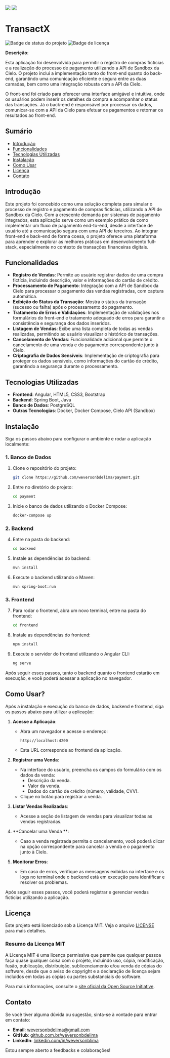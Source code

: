 <p float="left">
  <img src="assets/images/payment_01.png"  />
  <img src="assets/images/payment_02.png"  />
</p>


# **TransactX**

![Badge de status do projeto](https://img.shields.io/badge/status-em%20desenvolvimento-yellow) ![Badge de licença](https://img.shields.io/badge/license-MIT-blue)

**Descrição**: 

Esta aplicação foi desenvolvida para permitir o registro de compras fictícias e a realização do processo de pagamento utilizando a API de Sandbox da Cielo. O projeto inclui a implementação tanto do front-end quanto do back-end, garantindo uma comunicação eficiente e segura entre as duas camadas, bem como uma integração robusta com a API da Cielo.

O front-end foi criado para oferecer uma interface amigável e intuitiva, onde os usuários podem inserir os detalhes da compra e acompanhar o status das transações. Já o back-end é responsável por processar os dados, comunicar-se com a API da Cielo para efetuar os pagamentos e retornar os resultados ao front-end.

## **Sumário**

- [Introdução](#introdução)
- [Funcionalidades](#funcionalidades)
- [Tecnologias Utilizadas](#tecnologias-utilizadas)
- [Instalação](#instalação)
- [Como Usar](#como-usar)
- [Licença](#licença)
- [Contato](#contato)

## **Introdução**

Este projeto foi concebido como uma solução completa para simular o processo de registro e pagamento de compras fictícias, utilizando a API de Sandbox da Cielo. Com a crescente demanda por sistemas de pagamento integrados, esta aplicação serve como um exemplo prático de como implementar um fluxo de pagamento end-to-end, desde a interface de usuário até a comunicação segura com uma API de terceiros. Ao integrar front-end e back-end de forma coesa, o projeto oferece uma plataforma para aprender e explorar as melhores práticas em desenvolvimento full-stack, especialmente no contexto de transações financeiras digitais.

## **Funcionalidades**

- **Registro de Vendas**: Permite ao usuário registrar dados de uma compra fictícia, incluindo descrição, valor e informações do cartão de crédito.
- **Processamento de Pagamento**: Integração com a API de Sandbox da Cielo para processar o pagamento das vendas registradas, com captura automática.
- **Exibição do Status da Transação**: Mostra o status da transação (sucesso ou falha) após o processamento do pagamento.
- **Tratamento de Erros e Validações**: Implementação de validações nos formulários do front-end e tratamento adequado de erros para garantir a consistência e segurança dos dados inseridos.
- **Listagem de Vendas**: Exibe uma lista completa de todas as vendas realizadas, permitindo ao usuário visualizar o histórico de transações.
- **Cancelamento de Vendas**: Funcionalidade adicional que permite o cancelamento de uma venda e do pagamento correspondente junto à Cielo.
- **Criptografia de Dados Sensíveis**: Implementação de criptografia para proteger os dados sensíveis, como informações do cartão de crédito, garantindo a segurança durante o processamento.

## **Tecnologias Utilizadas**

- **Frontend**: Angular, HTML5, CSS3, Bootstrap
- **Backend**: Spring Boot, Java
- **Banco de Dados**: PostgreSQL
- **Outras Tecnologias**: Docker, Docker Compose, Cielo API (Sandbox)

## **Instalação**

Siga os passos abaixo para configurar o ambiente e rodar a aplicação localmente:

### 1. Banco de Dados

1. Clone o repositório do projeto:
    ```bash
    git clone https://github.com/weversonbdelima/payment.git
    ```

2. Entre no diretório do projeto:
    ```bash
    cd payment
    ```

3. Inicie o banco de dados utilizando o Docker Compose:
    ```bash
    docker-compose up
    ```

### 2. Backend

4. Entre na pasta do backend:
    ```bash
    cd backend
    ```

5. Instale as dependências do backend:
    ```bash
    mvn install
    ```

6. Execute o backend utilizando o Maven:
    ```bash
    mvn spring-boot:run
    ```

### 3. Frontend

7. Para rodar o frontend, abra um novo terminal, entre na pasta do frontend:
    ```bash
    cd frontend
    ```

8. Instale as dependências do frontend:
    ```bash
    npm install
    ```

9. Execute o servidor do frontend utilizando o Angular CLI:
    ```bash
    ng serve
    ```

Após seguir esses passos, tanto o backend quanto o frontend estarão em execução, e você poderá acessar a aplicação no navegador.

## **Como Usar?**

Após a instalação e execução do banco de dados, backend e frontend, siga os passos abaixo para utilizar a aplicação:

1. **Acesse a Aplicação**:
   - Abra um navegador e acesse o endereço:
     ```
     http://localhost:4200
     ```
   - Esta URL corresponde ao frontend da aplicação.

2. **Registrar uma Venda**:
   - Na interface do usuário, preencha os campos do formulário com os dados da venda:
     - Descrição da venda.
     - Valor da venda.
     - Dados do cartão de crédito (número, validade, CVV).
   - Clique no botão para registrar a venda.

3. **Listar Vendas Realizadas**:
   - Acesse a seção de listagem de vendas para visualizar todas as vendas registradas.

4. **Cancelar uma Venda **:
   - Caso a venda registrada permita o cancelamento, você poderá clicar na opção correspondente para cancelar a venda e o pagamento junto à Cielo.

5. **Monitorar Erros**:
   - Em caso de erros, verifique as mensagens exibidas na interface e os logs no terminal onde o backend está em execução para identificar e resolver os problemas.

Após seguir esses passos, você poderá registrar e gerenciar vendas fictícias utilizando a aplicação.

## **Licença**

Este projeto está licenciado sob a Licença MIT. Veja o arquivo [LICENSE](LICENSE) para mais detalhes.

### Resumo da Licença MIT

A Licença MIT é uma licença permissiva que permite que qualquer pessoa faça quase qualquer coisa com o projeto, incluindo uso, cópia, modificação, fusão, publicação, distribuição, sublicenciamento e/ou venda de cópias do software, desde que o aviso de copyright e a declaração de licença sejam incluídos em todas as cópias ou partes substanciais do software.

Para mais informações, consulte o [site oficial da Open Source Initiative](https://opensource.org/licenses/MIT).

## **Contato**

Se você tiver alguma dúvida ou sugestão, sinta-se à vontade para entrar em contato:

- **Email**: [weversonbdelima@gmail.com](mailto:weversonbdelima@gmail.com)
- **GitHub**: [github.com.br/weversonbdelima](https://github.com/br/weversonbdelima)
- **LinkedIn**: [linkedin.com/in/weversonblima](https://www.linkedin.com/in/weversonblima)

Estou sempre aberto a feedbacks e colaborações!


